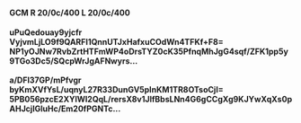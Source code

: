 #### GCM R 20/0c/400 L 20/0c/400
**uPuQedouay9yjcfr**<br/>**VyjvmLjLO9f9QARFI1QnnUTJxHafxuCOdWn4TFKf+F8=**<br/>**NP1yOJNw7RvbZrtHTFmWP4oDrsTYZ0cK35PfnqMhJgG4sqf/ZFK1pp5y9TGo3Dc5/SQcpWrJgAFNwyrs...**<br/><br/>
**a/DFl37GP/mPfvgr**<br/>**byKmXVfYsL/uqnyL27R33DunGV5plnKM1TR8OTsoCjI=**<br/>**5PB056pzcE2XYlWl2QqL/rersX8v1JlfBbsLNn4G6gCCgXg9KJYwXqXs0pAHJcjlGluHc/Em20fPGNTc...**